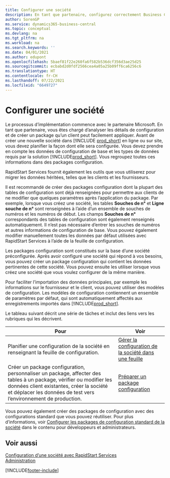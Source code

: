 ```yaml
---
title: Configurer une société
description: En tant que partenaire, configurez correctement Business Central pour votre client avec les configurations par défaut ou spécifiques au client que vous regroupez en packages de configuration.
author: SorenGP
ms.service: dynamics365-business-central
ms.topic: conceptual
ms.devlang: na
ms.tgt_pltfrm: na
ms.workload: na
ms.search.keywords: ''
ms.date: 04/01/2021
ms.author: edupont
ms.openlocfilehash: 5baef81f22e260fa6f582b536dcf356d3ae25d25
ms.sourcegitcommit: ecbabd2d0fdf2566cea4a05a25b09ff6ca6256c6
ms.translationtype: HT
ms.contentlocale: fr-CH
ms.lasthandoff: 07/22/2021
ms.locfileid: "6649727"
---
```

# <a name="set-up-company-configuration"></a>Configurer une société
Le processus d’implémentation commence avec le partenaire Microsoft. En tant que partenaire, vous êtes chargé d’analyser les détails de configuration et de créer un package qu’un client peut facilement appliquer. Avant de créer une nouvelle société dans [!INCLUDE [prod_short](includes/prod_short.md)] en ligne ou sur site, vous devez planifier la façon dont elle sera configurée. Vous devez prendre en compte les données de configuration de base et les types de données requis par la solution [!INCLUDE[prod_short](includes/prod_short.md)]. Vous regroupez toutes ces informations dans des packages configuration.

RapidStart Services fournit également les outils que vous utiliserez pour migrer les données héritées, telles que les clients et les fournisseurs.  

Il est recommandé de créer des packages configuration dont la plupart des tables de configuration sont déjà renseignées pour permettre aux clients de ne modifier que quelques paramètres après l’application du package. Par exemple, lorsque vous créez une société, les tables **Souches de n°** et **Ligne souche de n°** sont renseignées à l’aide d’un ensemble de souches de numéros et les numéros de début. Les champs **Souches de n°** correspondants des tables de configuration sont également renseignés automatiquement. Il n’est pas nécessaire d’entrer les souches de numéros et autres informations de configuration de base. Vous pouvez également modifier manuellement toutes les données par défaut utilisées avec RapidStart Services à l’aide de la feuille de configuration.  

Les packages configuration sont constitués sur la base d’une société préconfigurée. Après avoir configuré une société qui répond à vos besoins, vous pouvez créer un package configuration qui contient les données pertinentes de cette société. Vous pouvez ensuite les utiliser lorsque vous créez une société que vous voulez configurer de la même manière.  

Pour faciliter l’importation des données principales, par exemple les informations sur le fournisseur et le client, vous pouvez utiliser des modèles de configuration. Les modèles de configuration contiennent un ensemble de paramètres par défaut, qui sont automatiquement affectés aux enregistrements importés dans [!INCLUDE[prod_short](includes/prod_short.md)].

Le tableau suivant décrit une série de tâches et inclut des liens vers les rubriques qui les décrivent.

|**Pour**|**Voir**|  
|------------|-------------|  
|Planifier une configuration de la société en renseignant la feuille de configuration.|[Gérer la configuration de la société dans une feuille](admin-how-to-manage-company-configuration-in-a-worksheet.md)|  
|Créer un package configuration, personnaliser un package, affecter des tables à un package, vérifier ou modifier les données client existantes, créer la société et déplacer les données de test vers l’environnement de production.|[Préparer un package configuration](admin-how-to-prepare-a-configuration-package.md)|

Vous pouvez également créer des packages de configuration avec des configurations standard que vous pouvez réutiliser. Pour plus d’informations, voir [Configurer les packages de configuration standard de la société](/dynamics365/business-central/dev-itpro/administration/set-up-standard-company-configuration-packages) dans le contenu pour développeurs et administrateurs.  

## <a name="see-also"></a>Voir aussi

[Configuration d’une société avec RapidStart Services](admin-set-up-a-company-with-rapidstart.md)  
[Administration](admin-setup-and-administration.md)  


[!INCLUDE[footer-include](includes/footer-banner.md)]